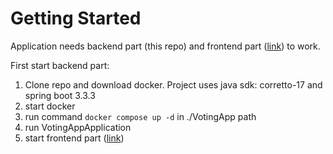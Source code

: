 # Getting Started

Application needs backend part (this repo) and frontend part ([link](https://github.com/matiolsz/voting-app-fe)) to work.

First start backend part:

1) Clone repo and download docker. Project uses java sdk: corretto-17 and spring boot 3.3.3
2) start docker
3) run command `docker compose up -d` in ./VotingApp path 
4) run VotingAppApplication
5) start frontend part ([link](https://github.com/matiolsz/voting-app-fe))
